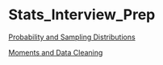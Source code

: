 # Stats_Interview_Prep
[Probability and Sampling Distributions](https://nbviewer.jupyter.org/github/pmleffers/Stats_Interview_Prep/blob/master/Preparing%20for%20Stats%20Interview%20Questions-%20Probability%20and%20Sampling%20Distributions.ipynb)

[Moments and Data Cleaning](https://nbviewer.jupyter.org/github/pmleffers/Stats_Interview_Prep/blob/master/Preparing%20for%20Stats%20Interview%20Questions-%20Moments%20and%20Data%20Cleaning.ipynb)
